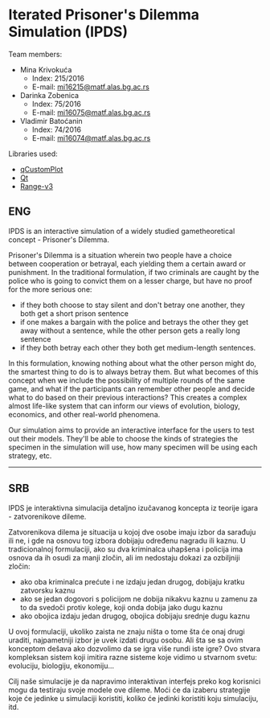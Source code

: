 # Iterated Prisoner's Dilemma Simulation (IPDS)

Team members:
- Mina Krivokuća 
  - Index: 215/2016 
  - E-mail: mi16215@matf.alas.bg.ac.rs
- Darinka Zobenica 
  - Index: 75/2016 
  - E-mail: mi16075@matf.alas.bg.ac.rs
- Vladimir Batoćanin 
  - Index: 74/2016
  - E-mail: mi16074@matf.alas.bg.ac.rs
  
Libraries used:
- [qCustomPlot](https://www.qcustomplot.com/)
- [Qt](https://www.qt.io/)
- [Range-v3](https://ericniebler.github.io/range-v3/)

## ENG

IPDS is an interactive simulation of a widely studied gametheoretical concept - Prisoner's Dilemma.

Prisoner's Dilemma is a situation wherein two people have a choice between cooperation or betrayal, each yielding them a certain award or punishment. In the traditional formulation, if two criminals are caught by the police who is going to convict them on a lesser charge, but have no proof for the more serious one:

- if they both choose to stay silent and don't betray one another, they both get a short prison sentence
- if one makes a bargain with the police and betrays the other they get away without a sentence, while the other person gets a really long sentence
- if they both betray each other they both get medium-length sentences.

In this formulation, knowing nothing about what the other person might do, the smartest thing to do is to always betray them. But what becomes of this concept when we include the possibility of multiple rounds of the same game, and what if the participants can remember other people and decide what to do based on their previous interactions? This creates a complex almost life-like system that can inform our views of evolution, biology, economics, and other real-world phenomena.

Our simulation aims to provide an interactive interface for the users to test out their models. They'll be able to choose the kinds of strategies the specimen in the simulation will use, how many specimen will be using each strategy, etc.

______________
## SRB

IPDS je interaktivna simulacija detaljno izučavanog koncepta iz teorije igara - zatvorenikove dileme.

Zatvorenikova dilema je situacija u kojoj dve osobe imaju izbor da sarađuju ili ne, i gde na osnovu tog izbora dobijaju određenu nagradu ili kaznu. U tradicionalnoj formulaciji, ako su dva kriminalca uhapšena i policija ima osnova da ih osudi za manji zločin, ali im nedostaju dokazi za ozbiljniji zločin:

- ako oba kriminalca prećute i ne izdaju jedan drugog, dobijaju kratku zatvorsku kaznu
- ako se jedan dogovori s policijom ne dobija nikakvu kaznu u zamenu za to da svedoči protiv kolege, koji onda dobija jako dugu kaznu
- ako obojica izdaju jedan drugog, obojica dobijaju srednje dugu kaznu

U ovoj formulaciji, ukoliko zaista ne znaju ništa o tome šta će onaj drugi uraditi, najpametniji izbor je uvek izdati drugu osobu. Ali šta se sa ovim konceptom dešava ako dozvolimo da se igra više rundi iste igre? Ovo stvara kompleksan sistem koji imitira razne sisteme koje vidimo u stvarnom svetu: evoluciju, biologiju, ekonomiju...

Cilj naše simulacije je da napravimo interaktivan interfejs preko kog korisnici mogu da testiraju svoje modele ove dileme. Moći će da izaberu strategije koje će jedinke u simulaciji koristiti, koliko će jedinki koristiti koju simulaciju, itd.
